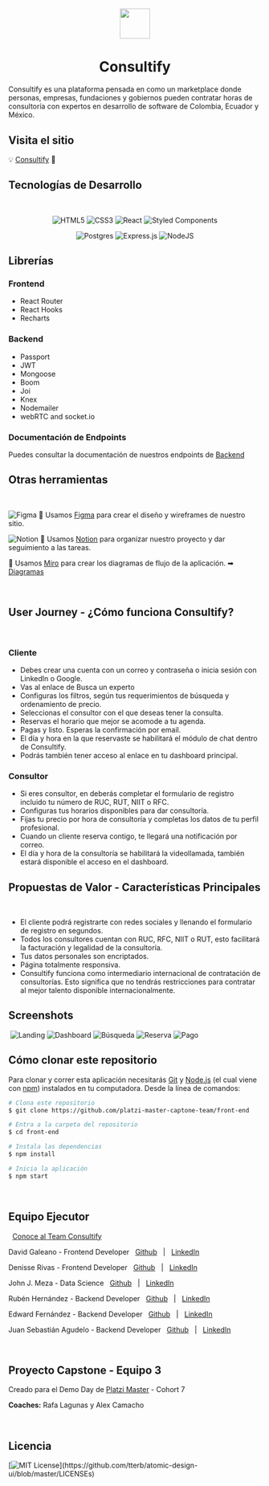 <h1 align="center">
<img src="https://i.ibb.co/vcpx9V1/logo.png" width="60px">
</h1>
<h1 align="center">Consultify</h1>
    
Consultify es una plataforma pensada en como un marketplace donde personas, empresas, fundaciones y gobiernos pueden contratar horas de consultoría con expertos en desarrollo de software de Colombia, Ecuador y México. 

## Visita el sitio
💡  [Consultify](https://www.consultify.online/ "Consultify") 📌

## Tecnologías de Desarrollo
&nbsp;
<p align="center">
<img alt="HTML5" src="https://img.shields.io/badge/html5%20-%23E34F26.svg?&style=for-the-badge&logo=html5&logoColor=white"/> <img alt="CSS3" src="https://img.shields.io/badge/css3-%231572B6.svg?style=for-the-badge&logo=css3&logoColor=white"/> <img alt="React" src="https://img.shields.io/badge/react-%2320232a.svg?style=for-the-badge&logo=react&logoColor=%2361DAFB"/> <img alt="Styled Components" src="https://img.shields.io/badge/styled--components-DB7093?style=for-the-badge&logo=styled-components&logoColor=white"/>
</p>

<p align="center">
<img alt="Postgres" src ="https://img.shields.io/badge/postgres-%23316192.svg?style=for-the-badge&logo=postgresql&logoColor=white"/> <img alt="Express.js" src="https://img.shields.io/badge/express.js-%23404d59.svg?style=for-the-badge&logo=express&logoColor=%2361DAFB"/> <img alt="NodeJS" src="https://img.shields.io/badge/node.js-%2343853D.svg?style=for-the-badge&logo=node-dot-js&logoColor=white"/>
</p>

## Librerías

### Frontend
- React Router
- React Hooks
- Recharts

### Backend
- Passport
- JWT
- Mongoose
- Boom
- Joi
- Knex
- Nodemailer
- webRTC and socket.io

### Documentación de Endpoints

Puedes consultar la documentación de nuestros endpoints de [Backend](https://github.com/platzi-master-captone-team/back-end)

## Otras herramientas   
&nbsp;

<img alt="Figma" src="https://img.shields.io/badge/figma-%23F24E1E.svg?style=for-the-badge&logo=figma&logoColor=white"/> 🎨 Usamos [Figma](https://www.figma.com/file/PaGRAFQnoeYSt8wb5ILUXR/Project-Capstone "Diseño en Figma") para crear el diseño y wireframes de nuestro sitio.


<img alt="Notion" src="https://img.shields.io/badge/Notion-%23000000.svg?style=for-the-badge&logo=notion&logoColor=white"/> 📝 Usamos [Notion](https://www.notion.so/lyteecosystem/C7-Capstone-Team-3 "Notion") para organizar nuestro proyecto y dar seguimiento a las tareas.


 📝 Usamos [Miro](https://miro.com/app/board/o9J_l_-CDeI=/ "Miro") para crear los diagramas de flujo de la aplicación. ➡ [Diagramas](https://miro.com/app/board/o9J_l_-CDeI=/ "Diagramas") 

&nbsp;
  
## User Journey - ¿Cómo funciona Consultify?
​
### Cliente
- Debes crear una cuenta con un correo y contraseña o inicia sesión con LinkedIn o Google. 
- Vas al enlace de Busca un experto
- Configuras los filtros, según tus requerimientos de búsqueda y ordenamiento de precio.
- Seleccionas el consultor con el que deseas tener la consulta.
- Reservas el horario que mejor se acomode a tu agenda.
- Pagas y listo. Esperas la confirmación por email.
- El día y hora en la que reservaste se habilitará el módulo de chat dentro de Consultify. 
- Podrás también tener acceso al enlace en tu dashboard principal. 
​
### Consultor
- Si eres consultor, en deberás completar el formulario de registro incluido tu número de RUC, RUT, NIIT o RFC. 
- Configuras tus horarios disponibles para dar consultoría.
- Fijas tu precio por hora de consultoría y completas los datos de tu perfil profesional.
- Cuando un cliente reserva contigo, te llegará una notificación por correo.
- El día y hora de la consultoría se habilitará la videollamada, también estará disponible el acceso en el dashboard.
​
  
## Propuestas de Valor - Características Principales
​
- El cliente podrá registrarte con redes sociales y llenando el formulario de registro en segundos.
- Todos los consultores cuentan con RUC, RFC, NIIT o RUT, esto facilitará la facturación y legalidad de la consultoría.
- Tus datos personales son encriptados.
- Página totalmente responsiva.
- Consultify funciona como intermediario internacional de contratación de consultorías. Esto significa que no tendrás restricciones para contratar al mejor talento disponible internacionalmente.
​
  
## Screenshots
​
![Landing](https://i.ibb.co/1mt4958/1.jpg)
![Dashboard](https://i.ibb.co/0hpMSvF/2.jpg)
![Búsqueda](https://i.ibb.co/bdjXg2g/3.jpg)
![Reserva](https://i.ibb.co/kgV1ccN/reserva.png)
![Pago](https://i.ibb.co/mvy1Lgj/5.jpg)
​
  




## Cómo clonar este repositorio
Para clonar y correr esta aplicación necesitarás [Git](https://git-scm.com) y [Node.js](https://nodejs.org/en/download/) (el cual viene con [npm](http://npmjs.com)) instalados en tu computadora. Desde la línea de comandos:

```bash
# Clona este repositorio
$ git clone https://github.com/platzi-master-captone-team/front-end

# Entra a la carpeta del repositorio
$ cd front-end

# Instala las dependencias
$ npm install

# Inicia la aplicación
$ npm start
```
&nbsp;

## Equipo Ejecutor
​
​
[Conoce al Team Consultify ](https://bit.ly/Team_Consultify)

David Galeano - Frontend Developer &nbsp;
[Github](https://github.com/davidevOS) &nbsp; | &nbsp; 
[LinkedIn](https://www.linkedin.com/in/ndavidgaleano/) 

Denisse Rivas - Frontend Developer &nbsp;
[Github](https://github.com/iqrivas) &nbsp; | &nbsp; 
[LinkedIn](https://www.linkedin.com/in/iqrivas/)

John J. Meza - Data Science &nbsp;
[Github](https://github.com/johnometalman) &nbsp; | &nbsp; 
[LinkedIn](https://www.linkedin.com/in/john-j-meza/)

Rubén Hernández  - Backend Developer &nbsp;
[Github](https://github.com/RubDevs) &nbsp; | &nbsp; 
[LinkedIn](https://www.linkedin.com/in/rubdevs/)

Edward Fernández - Backend Developer &nbsp;
[Github](https://github.com/edanfesi) &nbsp; | &nbsp; 
[LinkedIn](https://www.linkedin.com/in/edanfesi/)

Juan Sebastián Agudelo  - Backend Developer &nbsp;
[Github](https://github.com/juansacdev) &nbsp; | &nbsp; 
[LinkedIn](https://www.linkedin.com/in/juansacdev/)

&nbsp;

## Proyecto Capstone - Equipo 3

Creado para el Demo Day de [Platzi Master](https://platzi.com/master/) - Cohort 7  

**Coaches:** Rafa Lagunas y Alex Camacho

&nbsp;
## Licencia
[![MIT License](https://img.shields.io/apm/l/atomic-design-ui.svg?)](https://github.com/tterb/atomic-design-ui/blob/master/LICENSEs)
